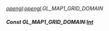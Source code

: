 _[opengl](../../modules/opengl/opengl-module.md):[opengl](../../modules/opengl/opengl-module.md).GL\_MAP1\_GRID\_DOMAIN_
##### Const GL\_MAP1\_GRID\_DOMAIN:[Int](../../modules/wonkey/wonkey-types-int.md)
